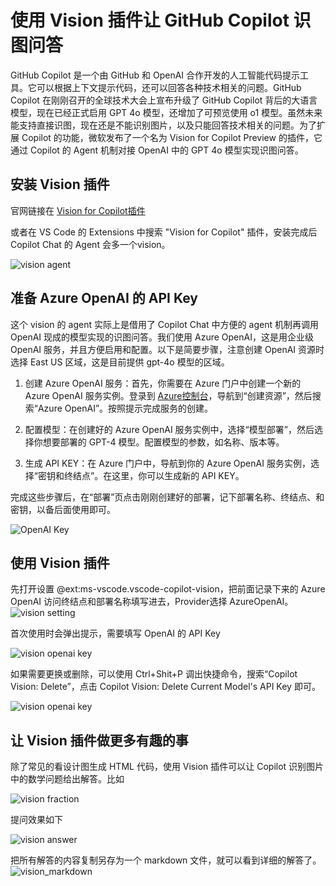 # 使用 Vision 插件让 GitHub Copilot 识图问答

GitHub Copilot 是一个由 GitHub 和 OpenAI 合作开发的人工智能代码提示工具。它可以根据上下文提示代码，还可以回答各种技术相关的问题。GitHub Copilot 在刚刚召开的全球技术大会上宣布升级了 GitHub Copilot 背后的大语言模型，现在已经正式启用 GPT 4o 模型，还增加了可预览使用 o1 模型。虽然未来能支持直接识图，现在还是不能识别图片，以及只能回答技术相关的问题。为了扩展 Copilot 的功能，微软发布了一个名为 Vision for Copilot Preview 的插件，它通过 Copilot 的 Agent 机制对接 OpenAI 中的 GPT 4o 模型实现识图问答。

## 安装 Vision 插件

官网链接在 [Vision for Copilot插件](https://marketplace.visualstudio.com/items?itemName=ms-vscode.vscode-copilot-vision)

或者在 VS Code 的 Extensions 中搜索 "Vision for Copilot" 插件，安装完成后 Copilot Chat 的 Agent 会多一个vision。

![vision agent](img/vision_agent.png)

## 准备 Azure OpenAI 的 API Key

这个 vision 的 agent 实际上是借用了 Copilot Chat 中方便的 agent 机制再调用 OpenAI 现成的模型实现的识图问答。我们使用 Azure OpenAI，这是用企业级 OpenAI 服务，并且方便启用和配置。以下是简要步骤，注意创建 OpenAI 资源时选择 East US 区域，这是目前提供 gpt-4o 模型的区域。

1. 创建 Azure OpenAI 服务：首先，你需要在 Azure 门户中创建一个新的 Azure OpenAI 服务实例。登录到 [Azure控制台](https://portal.azure.com/)，导航到“创建资源”，然后搜索“Azure OpenAI”。按照提示完成服务的创建。

2. 配置模型：在创建好的 Azure OpenAI 服务实例中，选择“模型部署”，然后选择你想要部署的 GPT-4 模型。配置模型的参数，如名称、版本等。

3. 生成 API KEY：在 Azure 门户中，导航到你的 Azure OpenAI 服务实例，选择“密钥和终结点”。在这里，你可以生成新的 API KEY。

完成这些步骤后，在“部署”页点击刚刚创建好的部署，记下部署名称、终结点、和密钥，以备后面使用即可。

![OpenAI Key](img/vision_ai_key.png)

## 使用 Vision 插件

先打开设置 @ext:ms-vscode.vscode-copilot-vision，把前面记录下来的 Azure OpenAI 访问终结点和部署名称填写进去，Provider选择 AzureOpenAI。
![vision setting](img/vision_setting.png)

首次使用时会弹出提示，需要填写 OpenAI 的 API Key

![vision openai key](img/vision_openai_key.png)

如果需要更换或删除，可以使用 Ctrl+Shit+P 调出快捷命令，搜索“Copilot Vision: Delete”，点击 Copilot Vision: Delete Current Model's API Key 即可。

![vision openai key](img/vision_openai_key_delete.png)

## 让 Vision 插件做更多有趣的事
除了常见的看设计图生成 HTML 代码，使用 Vision 插件可以让 Copilot 识别图片中的数学问题给出解答。比如

![vision fraction](img/vision_fraction.png)

提问效果如下

![vision answer](img/vision_answer.png)

把所有解答的内容复制另存为一个 markdown 文件，就可以看到详细的解答了。
![vision_markdown](img/vision_markdown.png)